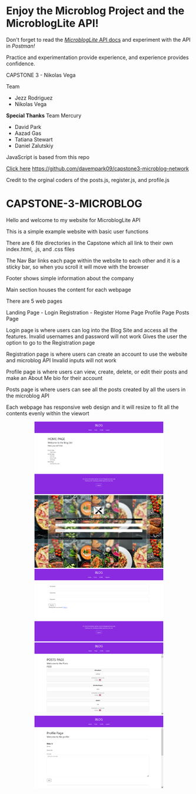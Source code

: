 # Enjoy the Microblog Project and the MicroblogLite API!

Don't forget to read the [*MicroblogLite* API docs](https://microbloglite.herokuapp.com/docs/) and experiment with the API in *Postman!*

Practice and experimentation provide experience, and experience provides confidence.


CAPSTONE 3 - Nikolas Vega

Team

<ul>
<li>Jezz Rodriguez</li>
<li>Nikolas Vega</li>
</ul>

<b>Special Thanks</b>
Team Mercury

<ul>
<li>David Park</li>
<li>Aazad Gas</li>
<li>Tatiana Stewart</li>
<li>Daniel Zalutskiy</li>
</ul>

JavaScript is based from this repo

<a href="https://github.com/davempark09/capstone3-microblog-network">Click here</a>
<a>https://github.com/davempark09/capstone3-microblog-network<a>

Credit to the orginal coders of the posts.js, register.js, and profile.js

# CAPSTONE-3-MICROBLOG


Hello and welcome to my website for MicroblogLite API

This is a simple example website with basic user functions

There are 6 file directories in the Capstone which all link to their own index.html, .js, and .css files


The Nav Bar links each page within the website to each other and it is a sticky bar, so when you scroll it will move with the browser 

Footer shows simple information about the company

Main section houses the content for each webpage

There are 5 web pages

Landing Page - Login
Registration - Register
Home Page 
Profile Page
Posts Page

Login page is where users can log into the Blog Site and access all the features. 
Invalid usernames and password will not work
Gives the user the option to go to the Registration page

Registration page is where users can create an account to use the website and microblog API
Invalid inputs will not work

Profile page is where users can view, create, delete, or edit their posts and make an About Me bio for their account

Posts page is where users can see all the posts created by all the users in the microblog API


Each webpage has responsive web design and it will resize to fit all the contents evenly within the viewort

<p align="center">
  <img src="/images/HOME.png" width="350">
  <img src="/images/LOGIN.png" width="350">
  <img src="/images/REGISTER.png" width="350">
  <img src="/images/POSTS.png" width="350">
  <img src="/images/PROFILE.png" width="350">
</p>
